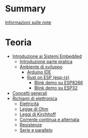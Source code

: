 # Summary

[Informazioni sulle note](./Info.md)

# Teoria

- [Introduzione ai Sistemi Embedded](./capitolo01/Introduzione.md)
  - [Introduzione parte pratica](./capitolo01/Introduzione_lab.md)
  - [Ambiente di sviluppo](./capitolo01/Ambiente_di_sviluppo.md)
    - [Arduino IDE](./capitolo01/Arduino_IDE.md)
    - [Rust on ESP (esp-rs)](./capitolo01/Rust_on_esp.md)
      - [Blink demo su ESP8266](./capitolo01/esp8266_blink_rs.md)
      - [Blink demo su ESP32]()
- [Concetti generali](./Capitolo2.md)
- [Richiami di elettronica](./capitolo03/Richiami.md)
  - [Elettricità](./capitolo03/Elettricita.md)
  - [Legge di Ohm](./capitolo03/Legge_Ohm.md)
  - [Leggi di Kirchhoff](./capitolo03/Leggi_Kirchhoff.md)
  - [Corrente continua e alternata](./capitolo03/Corrente_Continua_Alternata.md)
  - [Resistenze](./capitolo03/Resistori.md)
  - [Serie e parallelo]()

